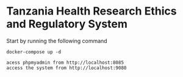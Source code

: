 # Tanzania Health Research Ethics and Regulatory System

Start by running the following command

    docker-compose up -d

    acess phpmyadmin from http://localhost:8085
    access the system from http://localhost:9080
